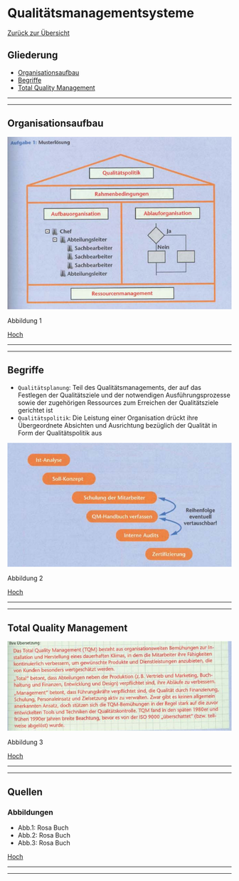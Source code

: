 # Qualitätsmanagementsysteme

[Zurück zur Übersicht](../readme.md)

## Gliederung

- [Organisationsaufbau](#organisationsaufbau)
- [Begriffe](#begriffe) 
- [Total Quality Management](#total-quality-management)

---
---


## Organisationsaufbau

![Abb. 1: Organisationsaufbau](./img/aufbau-qm.png)

Abbildung 1

[Hoch](#gliederung)

---
---

## Begriffe

- `Qualitätsplanung`: Teil des Qualitätsmanagements, der auf das Festlegen der Qualitätsziele und der notwendigen Ausführungsprozesse sowie der zugehörigen Ressources zum Erreichen der Qualitätsziele gerichtet ist
- `Qualitätspolitik`: Die Leistung einer Organisation drückt ihre Übergeordnete Absichten und Ausrichtung bezüglich der Qualität in Form der Qualitätspolitik aus

![Abb. 2: Qualitätsmanagementsystem](./img/qms.png)

Abbildung 2

[Hoch](#gliederung)

---
---

## Total Quality Management

![Abb. 3: TQM](./img/tqm.png)

Abbildung 3

[Hoch](#gliederung)

---
---

## Quellen

### Abbildungen

- Abb.1: Rosa Buch
- Abb.2: Rosa Buch
- Abb.3: Rosa Buch

[Hoch](#gliederung)

---
---